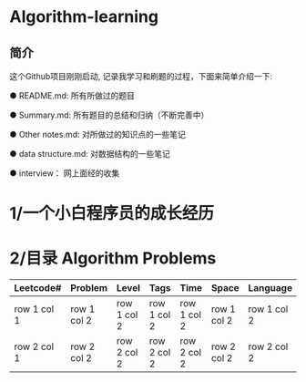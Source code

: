 # Algorithm-learning
## 简介
这个Github项目刚刚启动, 记录我学习和刷题的过程，下面来简单介绍一下:

● README.md: 所有所做过的题目

● Summary.md: 所有题目的总结和归纳（不断完善中）

● Other notes.md: 对所做过的知识点的一些笔记

● data structure.md: 对数据结构的一些笔记

● interview： 网上面经的收集
# 1/一个小白程序员的成长经历
# 2/目录 Algorithm Problems
Leetcode# | Problem | Level | Tags | Time	 | Space | Language	| Sequence
---|---|---|---|---|---|---|---
row 1 col 1 | row 1 col 2| row 1 col 2| row 1 col 2| row 1 col 2| row 1 col 2| row 1 col 2| row 1 col 2
row 2 col 1 | row 2 col 2| row 2 col 2| row 2 col 2| row 2 col 2| row 2 col 2| row 2 col 2| row 2 col 2
